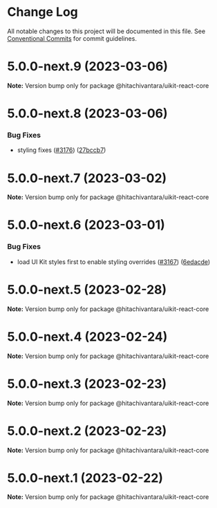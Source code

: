 # Change Log

All notable changes to this project will be documented in this file.
See [Conventional Commits](https://conventionalcommits.org) for commit guidelines.

# 5.0.0-next.9 (2023-03-06)

**Note:** Version bump only for package @hitachivantara/uikit-react-core

# 5.0.0-next.8 (2023-03-06)

### Bug Fixes

- styling fixes ([#3176](https://github.com/lumada-design/hv-uikit-react/issues/3176)) ([27bccb7](https://github.com/lumada-design/hv-uikit-react/commit/27bccb703ea93f3f92b868ef43331924b8ca9ded))

# 5.0.0-next.7 (2023-03-02)

**Note:** Version bump only for package @hitachivantara/uikit-react-core

# 5.0.0-next.6 (2023-03-01)

### Bug Fixes

- load UI Kit styles first to enable styling overrides ([#3167](https://github.com/lumada-design/hv-uikit-react/issues/3167)) ([6edacde](https://github.com/lumada-design/hv-uikit-react/commit/6edacde1e3d090f6e1228693b3e5628fe776fecf))

# 5.0.0-next.5 (2023-02-28)

**Note:** Version bump only for package @hitachivantara/uikit-react-core

# 5.0.0-next.4 (2023-02-24)

**Note:** Version bump only for package @hitachivantara/uikit-react-core

# 5.0.0-next.3 (2023-02-23)

**Note:** Version bump only for package @hitachivantara/uikit-react-core

# 5.0.0-next.2 (2023-02-23)

**Note:** Version bump only for package @hitachivantara/uikit-react-core

# 5.0.0-next.1 (2023-02-22)

**Note:** Version bump only for package @hitachivantara/uikit-react-core
